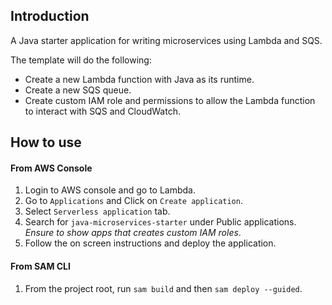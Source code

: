 ## Introduction

A Java starter application for writing microservices using Lambda and SQS.

The template will do the following:
- Create a new Lambda function with Java as its runtime.
- Create a new SQS queue.
- Create custom IAM role and permissions to allow the Lambda function to interact with SQS and CloudWatch.


## How to use

#### From AWS Console
1. Login to AWS console and go to Lambda.
2. Go to `Applications` and Click on `Create application`.
3. Select `Serverless application` tab.
4. Search for `java-microservices-starter` under Public applications. *Ensure to show apps that creates custom IAM roles*.
5. Follow the on screen instructions and deploy the application.

#### From SAM CLI
1. From the project root, run `sam build` and then `sam deploy --guided`.
